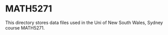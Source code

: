 # MATH5271

This directory stores data files used in the Uni of New South Wales, Sydney course MATH5271.
